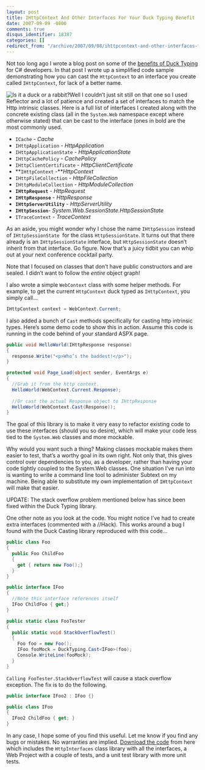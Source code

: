 ```yaml
---
layout: post
title: IHttpContext And Other Interfaces For Your Duck Typing Benefit
date: 2007-09-09 -0800
comments: true
disqus_identifier: 18387
categories: []
redirect_from: "/archive/2007/09/08/ihttpcontext-and-other-interfaces-for-your-duck-typing-benefit.aspx/"
---
```


Not too long ago I wrote a blog post on some of the [benefits of Duck
Typing](https://haacked.com/archive/2007/08/19/why-duck-typing-matters-to-c-developers.aspx "How Duck Typing Benefits C# Developers")
for C\# developers. In that post I wrote up a simplified code sample
demonstrating how you can cast the `HttpContext` to an interface you
create called `IHttpContext`, for lack of a better name.

![Is it a duck or a
rabbit?](https://haacked.com/images/haacked_com/WindowsLiveWriter/WhyDuckTypingMattersInC_919F/duckrabbitphil_thumb.png)Well
I couldn’t just sit still on that one so I used Reflector and a lot of
patience and created a set of interfaces to match the Http intrinsic
classes. Here is a full list of interfaces I created along with the
concrete existing class (all in the `System.Web` namespace except where
otherwise stated) that can be cast to the interface (ones in bold are
the most commonly used.

-   `ICache` - *Cache*
-   `IHttpApplication` - *HttpApplication*
-   `IHttpApplicationState` - *HttpApplicationState*
-   `IHttpCachePolicy` - *CachePolicy*
-   `IHttpClientCertificate` - *HttpClientCertificate*
-   **`IHttpContext` -***HttpContext*
-   `IHttpFileCollection` - *HttpFileCollection*
-   `IHttpModuleCollection` - *HttpModuleCollection*
-   **`IHttpRequest`** - *HttpRequest*
-   **`IHttpResponse`** - *HttpResponse*
-   **`IHttpServerUtility`** - *HttpServerUtility*
-   **`IHttpSession`**- *System.Web.SessionState.HttpSessionState*
-   `ITraceContext` - *TraceContext*

As an aside, you might wonder why I chose the name `IHttpSession`
instead of `IHttpSessionState `for the class `HttpSessionState`. It
turns out that there already is an `IHttpSessionState` interface, but
`HttpSessionState` doesn’t inherit from that interface. Go figure. Now
that’s a juicy tidbit you can whip out at your next conference cocktail
party.

Note that I focused on classes that don’t have public constructors and
are sealed. I didn’t want to follow the *entire* object graph!

I also wrote a simple `WebContext` class with some helper methods. For
example, to get the current `HttpContext` duck typed as `IHttpContext`,
you simply call...

```csharp
IHttpContext context = WebContext.Current;
```

I also added a bunch of `Cast` methods specifically for casting http
intrinsic types. Here’s some demo code to show this in action. Assume
this code is running in the code behind of your standard ASPX page.

```csharp
public void HelloWorld(IHttpResponse response)
{
  response.Write("<p>Who’s the baddest!</p>");
}

protected void Page_Load(object sender, EventArgs e)
{
  //Grab it from the http context.
  HelloWorld(WebContext.Current.Response);
  
  //Or cast the actual Response object to IHttpResponse
  HelloWorld(WebContext.Cast(Response));
}
```

The goal of this library is to make it very easy to refactor existing
code to use these interfaces (should you so desire), which will make
your code less tied to the `System.Web` classes and more mockable.

Why would you want such a thing? Making classes mockable makes them
easier to test, that’s a worthy goal in its own right. Not only that,
this gives control over dependencies to you, as a developer, rather than
having your code tightly coupled to the System.Web classes. One
situation I’ve run into is wanting to write a command line tool to
administer Subtext on my machine. Being able to substitute my own
implementation of `IHttpContext` will make that easier.

UPDATE: The stack overflow problem mentioned below has since been fixed
within the Duck Typing library.

One other note as you look at the code. You might notice I’ve had to
create extra interfaces (commented with a //Hack). This works around a
bug I found with the Duck Casting library reproduced with this code...

```csharp
public class Foo
{
  public Foo ChildFoo
  {
    get { return new Foo();}
  }
}

public interface IFoo
{
  //Note this interface references itself
  IFoo ChildFoo { get;}
}

public static class FooTester
{
  public static void StackOverflowTest()
  {
    Foo foo = new Foo();
    IFoo fooMock = DuckTyping.Cast<IFoo>(foo);
    Console.WriteLine(fooMock);
  }
}
```

`Calling FooTester.StackOverflowTest` will cause a stack overflow
exception. The fix is to do the following.

```csharp
public interface IFoo2 : IFoo {}

public class IFoo
{
  IFoo2 ChildFoo { get; }
}
```

In any case, I hope some of you find this useful. Let me know if you
find any bugs or mistakes. No warranties are implied. [Download the
code](https://haacked.com.nyud.net/code/HttpInterfaces.zip "Http Interfaces Code")
from here which includes the `HttpInterfaces` class library with all the
interfaces, a Web Project with a couple of tests, and a unit test
library with more unit tests.

